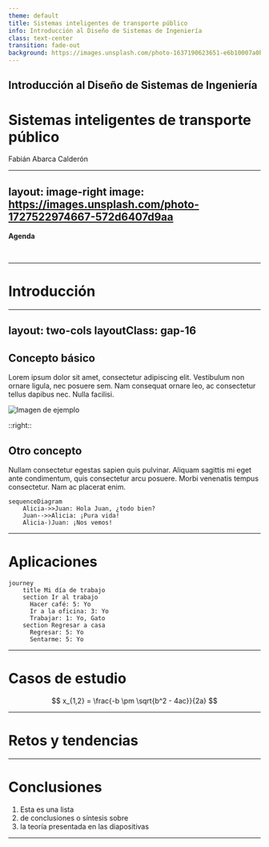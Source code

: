 ```yaml
---
theme: default
title: Sistemas inteligentes de transporte público
info: Introducción al Diseño de Sistemas de Ingeniería
class: text-center
transition: fade-out
background: https://images.unsplash.com/photo-1637190623651-e6b10007a0b7
---
```


## Introducción al Diseño de Sistemas de Ingeniería

# Sistemas inteligentes de transporte público

Fabián Abarca Calderón

---
layout: image-right
image: https://images.unsplash.com/photo-1727522974667-572d6407d9aa
---

**Agenda**

<br>

<Toc text-sm minDepth="1" maxDepth="2" />

---

# Introducción

---
layout: two-cols
layoutClass: gap-16
---

## Concepto básico

Lorem ipsum dolor sit amet, consectetur adipiscing elit. Vestibulum non ornare ligula, nec posuere sem. Nam consequat ornare leo, ac consectetur tellus dapibus nec. Nulla facilisi.

![Imagen de ejemplo](https://images.unsplash.com/photo-1738082956220-a1f20a8632ce)

::right::

## Otro concepto

Nullam consectetur egestas sapien quis pulvinar. Aliquam sagittis mi eget ante condimentum, quis consectetur arcu posuere. Morbi venenatis tempus consectetur. Nam ac placerat enim.

```mermaid
sequenceDiagram
    Alicia->>Juan: Hola Juan, ¿todo bien?
    Juan-->>Alicia: ¡Pura vida!
    Alicia-)Juan: ¡Nos vemos!

```

---

# Aplicaciones

```mermaid
journey
    title Mi día de trabajo
    section Ir al trabajo
      Hacer café: 5: Yo
      Ir a la oficina: 3: Yo
      Trabajar: 1: Yo, Gato
    section Regresar a casa
      Regresar: 5: Yo
      Sentarme: 5: Yo
```

---

# Casos de estudio

$$
x_{1,2} = \frac{-b \pm \sqrt{b^2 - 4ac}}{2a}
$$

---

# Retos y tendencias

---

# Conclusiones

1. Esta es una lista
2. de conclusiones o síntesis sobre
3. la teoría presentada en las diapositivas

---
